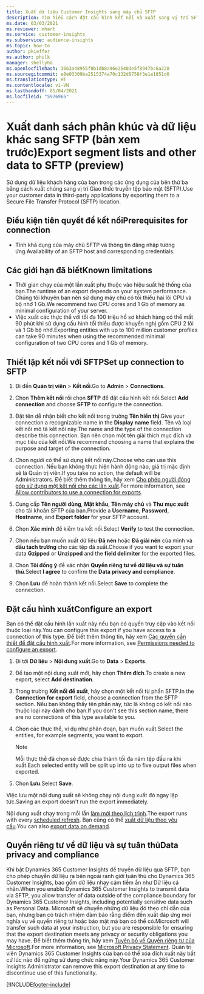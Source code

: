 ```yaml
---
title: Xuất dữ liệu Customer Insights sang máy chủ SFTP
description: Tìm hiểu cách đặt cấu hình kết nối và xuất sang vị trí SFTP.
ms.date: 03/03/2021
ms.reviewer: mhart
ms.service: customer-insights
ms.subservice: audience-insights
ms.topic: how-to
author: pkieffer
ms.author: philk
manager: shellyha
ms.openlocfilehash: 3663a48955f0b1db8a96e25403e5f8947bc6a220
ms.sourcegitcommit: e8e03309ba2515374a70c132d0758f3e1e1851d0
ms.translationtype: HT
ms.contentlocale: vi-VN
ms.lasthandoff: 05/04/2021
ms.locfileid: "5976965"
---
```

# <a name="export-segment-lists-and-other-data-to-sftp-preview"></a><span data-ttu-id="e0257-103">Xuất danh sách phân khúc và dữ liệu khác sang SFTP (bản xem trước)</span><span class="sxs-lookup"><span data-stu-id="e0257-103">Export segment lists and other data to SFTP (preview)</span></span>

<span data-ttu-id="e0257-104">Sử dụng dữ liệu khách hàng của bạn trong các ứng dụng của bên thứ ba bằng cách xuất chúng sang vị trí Giao thức truyền tệp bảo mật (SFTP).</span><span class="sxs-lookup"><span data-stu-id="e0257-104">Use your customer data in third-party applications by exporting them to a Secure File Transfer Protocol (SFTP) location.</span></span>

## <a name="prerequisites-for-connection"></a><span data-ttu-id="e0257-105">Điều kiện tiên quyết để kết nối</span><span class="sxs-lookup"><span data-stu-id="e0257-105">Prerequisites for connection</span></span>

- <span data-ttu-id="e0257-106">Tính khả dụng của máy chủ SFTP và thông tin đăng nhập tương ứng.</span><span class="sxs-lookup"><span data-stu-id="e0257-106">Availability of an SFTP host and corresponding credentials.</span></span>

## <a name="known-limitations"></a><span data-ttu-id="e0257-107">Các giới hạn đã biết</span><span class="sxs-lookup"><span data-stu-id="e0257-107">Known limitations</span></span>

- <span data-ttu-id="e0257-108">Thời gian chạy của một lần xuất phụ thuộc vào hiệu suất hệ thống của bạn.</span><span class="sxs-lookup"><span data-stu-id="e0257-108">The runtime of an export depends on your system performance.</span></span> <span data-ttu-id="e0257-109">Chúng tôi khuyên bạn nên sử dụng máy chủ có tối thiểu hai lõi CPU và bộ nhớ 1 Gb.</span><span class="sxs-lookup"><span data-stu-id="e0257-109">We recommend two CPU cores and 1 Gb of memory as minimal configuration of your server.</span></span> 
- <span data-ttu-id="e0257-110">Việc xuất các thực thể với tối đa 100 triệu hồ sơ khách hàng có thể mất 90 phút khi sử dụng cấu hình tối thiểu được khuyến nghị gồm CPU 2 lõi và 1 Gb bộ nhớ.</span><span class="sxs-lookup"><span data-stu-id="e0257-110">Exporting entities with up to 100 million customer profiles can take 90 minutes when using the recommended minimal configuration of two CPU cores and 1 Gb of memory.</span></span> 

## <a name="set-up-connection-to-sftp"></a><span data-ttu-id="e0257-111">Thiết lập kết nối với SFTP</span><span class="sxs-lookup"><span data-stu-id="e0257-111">Set up connection to SFTP</span></span>

1. <span data-ttu-id="e0257-112">Đi đến **Quản trị viên** > **Kết nối**.</span><span class="sxs-lookup"><span data-stu-id="e0257-112">Go to **Admin** > **Connections**.</span></span>

1. <span data-ttu-id="e0257-113">Chọn **Thêm kết nối** rồi chọn **SFTP** để đặt cấu hình kết nối.</span><span class="sxs-lookup"><span data-stu-id="e0257-113">Select **Add connection** and choose **SFTP** to configure the connection.</span></span>

1. <span data-ttu-id="e0257-114">Đặt tên dễ nhận biết cho kết nối trong trường **Tên hiển thị**.</span><span class="sxs-lookup"><span data-stu-id="e0257-114">Give your connection a recognizable name in the **Display name** field.</span></span> <span data-ttu-id="e0257-115">Tên và loại kết nối mô tả kết nối này.</span><span class="sxs-lookup"><span data-stu-id="e0257-115">The name and the type of the connection describe this connection.</span></span> <span data-ttu-id="e0257-116">Bạn nên chọn một tên giải thích mục đích và mục tiêu của kết nối.</span><span class="sxs-lookup"><span data-stu-id="e0257-116">We recommend choosing a name that explains the purpose and target of the connection.</span></span>

1. <span data-ttu-id="e0257-117">Chọn người có thể sử dụng kết nối này.</span><span class="sxs-lookup"><span data-stu-id="e0257-117">Choose who can use this connection.</span></span> <span data-ttu-id="e0257-118">Nếu bạn không thực hiện hành động nào, giá trị mặc định sẽ là Quản trị viên.</span><span class="sxs-lookup"><span data-stu-id="e0257-118">If you take no action, the default will be Administrators.</span></span> <span data-ttu-id="e0257-119">Để biết thêm thông tin, hãy xem [Cho phép người đóng góp sử dụng một kết nối cho các lần xuất](connections.md#allow-contributors-to-use-a-connection-for-exports).</span><span class="sxs-lookup"><span data-stu-id="e0257-119">For more information, see [Allow contributors to use a connection for exports](connections.md#allow-contributors-to-use-a-connection-for-exports).</span></span>

1. <span data-ttu-id="e0257-120">Cung cấp **Tên người dùng**, **Mật khẩu**, **Tên máy chủ** và **Thư mục xuất** cho tài khoản SFTP của bạn.</span><span class="sxs-lookup"><span data-stu-id="e0257-120">Provide a **Username**, **Password**, **Hostname**, and **Export folder** for your SFTP account.</span></span>

1. <span data-ttu-id="e0257-121">Chọn **Xác minh** để kiểm tra kết nối.</span><span class="sxs-lookup"><span data-stu-id="e0257-121">Select **Verify** to test the connection.</span></span>

1. <span data-ttu-id="e0257-122">Chọn nếu bạn muốn xuất dữ liệu **Đã nén** hoặc **Đã giải nén** của mình và **dấu tách trường** cho các tệp đã xuất.</span><span class="sxs-lookup"><span data-stu-id="e0257-122">Choose if you want to export your data **Gzipped** or **Unzipped** and the **field delimiter** for the exported files.</span></span>

1. <span data-ttu-id="e0257-123">Chọn **Tôi đồng ý** để xác nhận **Quyền riêng tư về dữ liệu và sự tuân thủ**.</span><span class="sxs-lookup"><span data-stu-id="e0257-123">Select **I agree** to confirm the **Data privacy and compliance**.</span></span>

1. <span data-ttu-id="e0257-124">Chọn **Lưu** để hoàn thành kết nối.</span><span class="sxs-lookup"><span data-stu-id="e0257-124">Select **Save** to complete the connection.</span></span>

## <a name="configure-an-export"></a><span data-ttu-id="e0257-125">Đặt cấu hình xuất</span><span class="sxs-lookup"><span data-stu-id="e0257-125">Configure an export</span></span>

<span data-ttu-id="e0257-126">Bạn có thể đặt cấu hình lần xuất này nếu bạn có quyền truy cập vào kết nối thuộc loại này.</span><span class="sxs-lookup"><span data-stu-id="e0257-126">You can configure this export if you have access to a connection of this type.</span></span> <span data-ttu-id="e0257-127">Để biết thêm thông tin, hãy xem [Các quyền cần thiết để đặt cấu hình xuất](export-destinations.md#set-up-a-new-export).</span><span class="sxs-lookup"><span data-stu-id="e0257-127">For more information, see [Permissions needed to configure an export](export-destinations.md#set-up-a-new-export).</span></span>

1. <span data-ttu-id="e0257-128">Đi tới **Dữ liệu** > **Nội dung xuất**.</span><span class="sxs-lookup"><span data-stu-id="e0257-128">Go to **Data** > **Exports**.</span></span>

1. <span data-ttu-id="e0257-129">Để tạo một nội dung xuất mới, hãy chọn **Thêm đích**.</span><span class="sxs-lookup"><span data-stu-id="e0257-129">To create a new export, select **Add destination**.</span></span>

1. <span data-ttu-id="e0257-130">Trong trường **Kết nối để xuất**, hãy chọn một kết nối từ phần SFTP.</span><span class="sxs-lookup"><span data-stu-id="e0257-130">In the **Connection for export** field, choose a connection from the SFTP section.</span></span> <span data-ttu-id="e0257-131">Nếu bạn không thấy tên phần này, tức là không có kết nối nào thuộc loại này dành cho bạn.</span><span class="sxs-lookup"><span data-stu-id="e0257-131">If you don't see this section name, there are no connections of this type available to you.</span></span>

1. <span data-ttu-id="e0257-132">Chọn các thực thể, ví dụ như phân đoạn, bạn muốn xuất.</span><span class="sxs-lookup"><span data-stu-id="e0257-132">Select the entities, for example segments, you want to export.</span></span>

   > [!NOTE]
   > <span data-ttu-id="e0257-133">Mỗi thực thể đã chọn sẽ được chia thành tối đa năm tệp đầu ra khi xuất.</span><span class="sxs-lookup"><span data-stu-id="e0257-133">Each selected entity will be split up into up to five output files when exported.</span></span> 

1. <span data-ttu-id="e0257-134">Chọn **Lưu**.</span><span class="sxs-lookup"><span data-stu-id="e0257-134">Select **Save**.</span></span>

<span data-ttu-id="e0257-135">Việc lưu một nội dung xuất sẽ không chạy nội dung xuất đó ngay lập tức.</span><span class="sxs-lookup"><span data-stu-id="e0257-135">Saving an export doesn't run the export immediately.</span></span>

<span data-ttu-id="e0257-136">Nội dung xuất chạy trong mỗi lần [làm mới theo lịch trình](system.md#schedule-tab).</span><span class="sxs-lookup"><span data-stu-id="e0257-136">The export runs with every [scheduled refresh](system.md#schedule-tab).</span></span> <span data-ttu-id="e0257-137">Bạn cũng có thể [xuất dữ liệu theo yêu cầu](export-destinations.md#run-exports-on-demand).</span><span class="sxs-lookup"><span data-stu-id="e0257-137">You can also [export data on demand](export-destinations.md#run-exports-on-demand).</span></span> 

## <a name="data-privacy-and-compliance"></a><span data-ttu-id="e0257-138">Quyền riêng tư về dữ liệu và sự tuân thủ</span><span class="sxs-lookup"><span data-stu-id="e0257-138">Data privacy and compliance</span></span>

<span data-ttu-id="e0257-139">Khi bật Dynamics 365 Customer Insights để truyền dữ liệu qua SFTP, bạn cho phép chuyển dữ liệu ra bên ngoài ranh giới tuân thủ cho Dynamics 365 Customer Insights, bao gồm dữ liệu nhạy cảm tiềm ẩn như Dữ liệu cá nhân.</span><span class="sxs-lookup"><span data-stu-id="e0257-139">When you enable Dynamics 365 Customer Insights to transmit data via SFTP, you allow transfer of data outside of the compliance boundary for Dynamics 365 Customer Insights, including potentially sensitive data such as Personal Data.</span></span> <span data-ttu-id="e0257-140">Microsoft sẽ chuyển những dữ liệu đó theo chỉ dẫn của bạn, nhưng bạn có trách nhiệm đảm bảo rằng điểm đến xuất đáp ứng mọi nghĩa vụ về quyền riêng tư hoặc bảo mật mà bạn có thể có.</span><span class="sxs-lookup"><span data-stu-id="e0257-140">Microsoft will transfer such data at your instruction, but you are responsible for ensuring that the export destination meets any privacy or security obligations you may have.</span></span> <span data-ttu-id="e0257-141">Để biết thêm thông tin, hãy xem [Tuyên bố về Quyền riêng tư của Microsoft](https://go.microsoft.com/fwlink/?linkid=396732).</span><span class="sxs-lookup"><span data-stu-id="e0257-141">For more information, see [Microsoft Privacy Statement](https://go.microsoft.com/fwlink/?linkid=396732).</span></span>
<span data-ttu-id="e0257-142">Quản trị viên Dynamics 365 Customer Insights của bạn có thể xóa đích xuất này bất cứ lúc nào để ngừng sử dụng chức năng này.</span><span class="sxs-lookup"><span data-stu-id="e0257-142">Your Dynamics 365 Customer Insights Administrator can remove this export destination at any time to discontinue use of this functionality.</span></span>

[!INCLUDE[footer-include](../includes/footer-banner.md)]
